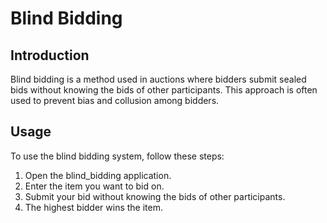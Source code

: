 # Blind Bidding

## Introduction
Blind bidding is a method used in auctions where bidders submit sealed bids without knowing the bids of other participants. This approach is often used to prevent bias and collusion among bidders.

## Usage
To use the blind bidding system, follow these steps:
1. Open the blind_bidding application.
2. Enter the item you want to bid on.
3. Submit your bid without knowing the bids of other participants.
4. The highest bidder wins the item.

